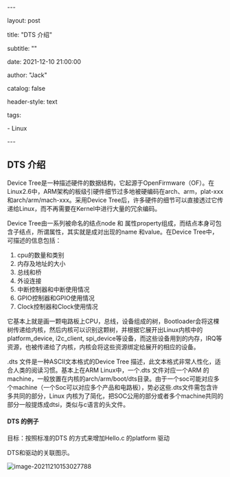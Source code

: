 \---

layout:   post

title:    "DTS 介绍"

subtitle:  ""

date:    2021-12-10 21:00:00

author:   "Jack"

catalog: false

header-style: text

tags:

 \- Linux

\---

## DTS 介绍

Device Tree是一种描述硬件的数据结构，它起源于OpenFirmware（OF）。在Linux2.6中，ARM架构的板级引硬件细节过多地被硬编码在arch、arm，plat-xxx和arch/arm/mach-xxx。采用Device Tree后，许多硬件的细节可以直接透过它传递给Linux，而不再需要在Kernel中进行大量的冗余编码。

Device Tree由一系列被命名的结点node 和 属性property组成，而结点本身可包含子结点，所谓属性，其实就是成对出现的name 和value。在Device Tree中，可描述的信息包括：

1. cpu的数量和类别
2. 内存及地址的大小
3. 总线和桥
4. 外设连接
5. 中断控制器和中断使用情况
6. GPIO控制器和GPIO使用情况
7. Clock控制器和Clock使用情况

它基本上就是画一颗电路板上CPU，总线，设备组成的树，Bootloader会将这棵树传递给内核，然后内核可以识别这颗树，并根据它展开出Linux内核中的platform_device, i2c_client, spi_device等设备，而这些设备用到的内存，IRQ等资源，也被传递给了内核，内核会将这些资源绑定给展开的相应的设备。

.dts 文件是一种ASCII文本格式的Device Tree 描述，此文本格式非常人性化，适合人类的阅读习惯。基本上在ARM Linux中，一个.dts 文件对应一个ARM 的machine，一般放置在内核的arch/arm/boot/dts目录。由于一个soc可能对应多个machine（一个Soc可以对应多个产品和电路板），势必这些.dts文件需包含许多共同的部分，Linux 内核为了简化，把SOC公用的部分或者多个machine共同的部分一般提炼成dtsi，类似与c语言的头文件。



#### DTS 的例子

目标：按照标准的DTS 的方式来增加Hello.c 的platform 驱动

DTS和驱动的关联图示。

![image-20211210153027788](C:\Users\longji\AppData\Roaming\Typora\typora-user-images\image-20211210153027788.png)



